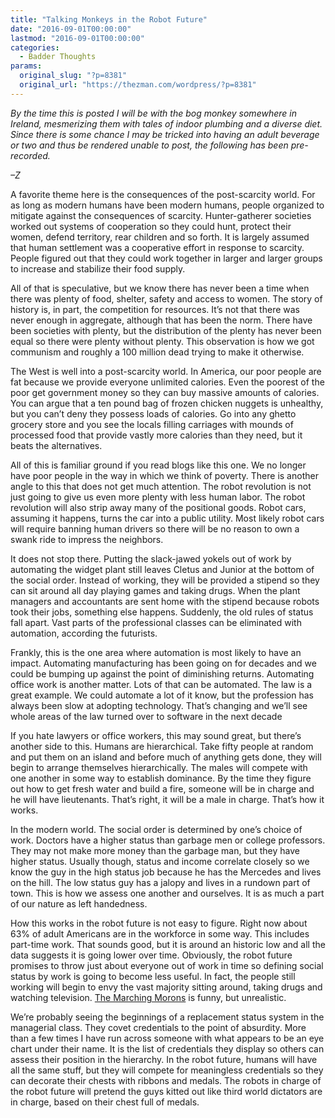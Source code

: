 ```yaml
---
title: "Talking Monkeys in the Robot Future"
date: "2016-09-01T00:00:00"
lastmod: "2016-09-01T00:00:00"
categories:
  - Badder Thoughts
params:
  original_slug: "?p=8381"
  original_url: "https://thezman.com/wordpress/?p=8381"
---
```


*By the time this is posted I will be with the bog monkey somewhere in
Ireland, mesmerizing them with tales of indoor plumbing and a diverse
diet. Since there is some chance I may be tricked into having an adult
beverage or two and thus be rendered unable to post, the following has
been pre-recorded.*

*–Z*

A favorite theme here is the consequences of the post-scarcity world.
For as long as modern humans have been modern humans, people organized
to mitigate against the consequences of scarcity. Hunter-gatherer
societies worked out systems of cooperation so they could hunt, protect
their women, defend territory, rear children and so forth. It is largely
assumed that human settlement was a cooperative effort in response to
scarcity. People figured out that they could work together in larger and
larger groups to increase and stabilize their food supply.

All of that is speculative, but we know there has never been a time when
there was plenty of food, shelter, safety and access to women. The story
of history is, in part, the competition for resources. It’s not that
there was never enough in aggregate, although that has been the norm.
There have been societies with plenty, but the distribution of the
plenty has never been equal so there were plenty without plenty. This
observation is how we got communism and roughly a 100 million dead
trying to make it otherwise.

The West is well into a post-scarcity world. In America, our poor people
are fat because we provide everyone unlimited calories. Even the poorest
of the poor get government money so they can buy massive amounts of
calories. You can argue that a ten pound bag of frozen chicken nuggets
is unhealthy, but you can’t deny they possess loads of calories. Go into
any ghetto grocery store and you see the locals filling carriages with
mounds of processed food that provide vastly more calories than they
need, but it beats the alternatives.

All of this is familiar ground if you read blogs like this one. We no
longer have poor people in the way in which we think of poverty. There
is another angle to this that does not get much attention. The robot
revolution is not just going to give us even more plenty with less human
labor. The robot revolution will also strip away many of the positional
goods. Robot cars, assuming it happens, turns the car into a public
utility. Most likely robot cars will require banning human drivers so
there will be no reason to own a swank ride to impress the neighbors.

It does not stop there. Putting the slack-jawed yokels out of work by
automating the widget plant still leaves Cletus and Junior at the bottom
of the social order. Instead of working, they will be provided a stipend
so they can sit around all day playing games and taking drugs. When the
plant managers and accountants are sent home with the stipend because
robots took their jobs, something else happens. Suddenly, the old rules
of status fall apart. Vast parts of the professional classes can be
eliminated with automation, according the futurists.

Frankly, this is the one area where automation is most likely to have an
impact. Automating manufacturing has been going on for decades and we
could be bumping up against the point of diminishing returns. Automating
office work is another matter. Lots of that can be automated. The law is
a great example. We could automate a lot of it know, but the profession
has always been slow at adopting technology. That’s changing and we’ll
see whole areas of the law turned over to software in the next decade

If you hate lawyers or office workers, this may sound great, but there’s
another side to this. Humans are hierarchical. Take fifty people at
random and put them on an island and before much of anything gets done,
they will begin to arrange themselves hierarchically. The males will
compete with one another in some way to establish dominance. By the time
they figure out how to get fresh water and build a fire, someone will be
in charge and he will have lieutenants. That’s right, it will be a male
in charge. That’s how it works.

In the modern world. The social order is determined by one’s choice of
work. Doctors have a higher status than garbage men or college
professors. They may not make more money than the garbage man, but they
have higher status. Usually though, status and income correlate closely
so we know the guy in the high status job because he has the Mercedes
and lives on the hill. The low status guy has a jalopy and lives in a
rundown part of town. This is how we assess one another and ourselves.
It is as much a part of our nature as left handedness.

How this works in the robot future is not easy to figure. Right now
about 63% of adult Americans are in the workforce in some way. This
includes part-time work. That sounds good, but it is around an historic
low and all the data suggests it is going lower over time. Obviously,
the robot future promises to throw just about everyone out of work in
time so defining social status by work is going to become less useful.
In fact, the people still working will begin to envy the vast majority
sitting around, taking drugs and watching television. [The Marching
Morons](http://mysite.du.edu/~treddell/3780/Kornbluth_The-Marching-Morons.pdf)
is funny, but unrealistic.

We’re probably seeing the beginnings of a replacement status system in
the managerial class. They covet credentials to the point of absurdity.
More than a few times I have run across someone with what appears to be
an eye chart under their name. It is the list of credentials they
display so others can assess their position in the hierarchy. In the
robot future, humans will have all the same stuff, but they will compete
for meaningless credentials so they can decorate their chests with
ribbons and medals. The robots in charge of the robot future will
pretend the guys kitted out like third world dictators are in charge,
based on their chest full of medals.
